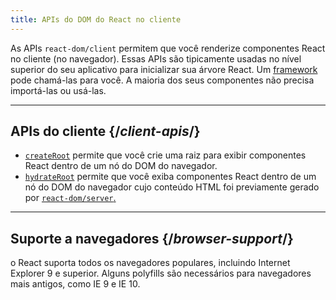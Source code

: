 ```yaml
---
title: APIs do DOM do React no cliente
---
```


<Intro>

As APIs `react-dom/client` permitem que você renderize componentes React no cliente (no navegador). Essas APIs são tipicamente usadas no nível superior do seu aplicativo para inicializar sua árvore React. Um [framework](/learn/start-a-new-react-project#production-grade-react-frameworks) pode chamá-las para você. A maioria dos seus componentes não precisa importá-las ou usá-las.

</Intro>

---

## APIs do cliente {/*client-apis*/}

* [`createRoot`](/reference/react-dom/client/createRoot) permite que você crie uma raiz para exibir componentes React dentro de um nó do DOM do navegador.
* [`hydrateRoot`](/reference/react-dom/client/hydrateRoot) permite que você exiba componentes React dentro de um nó do DOM do navegador cujo conteúdo HTML foi previamente gerado por [`react-dom/server`.](/reference/react-dom/server)

---

## Suporte a navegadores {/*browser-support*/}

o React suporta todos os navegadores populares, incluindo Internet Explorer 9 e superior. Alguns polyfills são necessários para navegadores mais antigos, como IE 9 e IE 10.
